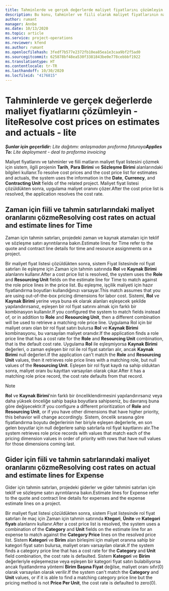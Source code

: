 ```yaml
---
title: Tahminlerde ve gerçek değerlerde maliyet fiyatlarını çözümleyin - lite
description: Bu konu, tahminler ve fiili olarak maliyet fiyatlarının nasıl çözüldüğü hakkında bilgi sağlar.
author: rumant
manager: Annbe
ms.date: 10/13/2020
ms.topic: article
ms.service: project-operations
ms.reviewer: kfend
ms.author: rumant
ms.openlocfilehash: 3fedf7b577e2372fb10ea85ea1e3caa9bf2f5ad0
ms.sourcegitcommit: 625878bf48ea530f3381843be0e778cebbbf1922
ms.translationtype: HT
ms.contentlocale: tr-TR
ms.lasthandoff: 10/30/2020
ms.locfileid: "4176815"
---
```

# <a name="resolve-cost-prices-on-estimates-and-actuals---lite"></a><span data-ttu-id="0c6ac-103">Tahminlerde ve gerçek değerlerde maliyet fiyatlarını çözümleyin - lite</span><span class="sxs-lookup"><span data-stu-id="0c6ac-103">Resolve cost prices on estimates and actuals - lite</span></span>

<span data-ttu-id="0c6ac-104">_**Şunlar için geçerlidir:** Lite dağıtımı: anlaşmadan proforma faturaya_</span><span class="sxs-lookup"><span data-stu-id="0c6ac-104">_**Applies To:** Lite deployment - deal to proforma invoicing_</span></span>

<span data-ttu-id="0c6ac-105">Maliyet fiyatlarını ve tahminler ve fiili matların maliyet fiyat listesini çözmek için sistem, ilgili projenin **Tarih**, **Para Birimi** ve **Sözleşme Birimi** alanlarındaki bilgileri kullanır.</span><span class="sxs-lookup"><span data-stu-id="0c6ac-105">To resolve cost prices and the cost price list for estimates and actuals, the system uses the information in the **Date**, **Currency**, and **Contracting Unit** fields of the related project.</span></span> <span data-ttu-id="0c6ac-106">Maliyet fiyat listesi çözüldükten sonra, uygulama maliyet oranını çözer.</span><span class="sxs-lookup"><span data-stu-id="0c6ac-106">After the cost price list is resolved, the application resolves the cost rate.</span></span>

## <a name="resolving-cost-rates-on-actual-and-estimate-lines-for-time"></a><span data-ttu-id="0c6ac-107">Zaman için fiili ve tahmin satırlarındaki maliyet oranlarını çözme</span><span class="sxs-lookup"><span data-stu-id="0c6ac-107">Resolving cost rates on actual and estimate lines for Time</span></span>

<span data-ttu-id="0c6ac-108">Zaman için tahmin satırları, projedeki zaman ve kaynak atamaları için teklif ve sözleşme satırı ayrıntılarına bakın.</span><span class="sxs-lookup"><span data-stu-id="0c6ac-108">Estimate lines for Time refer to the quote and contract line details for time and resource assignments on a project.</span></span>

<span data-ttu-id="0c6ac-109">Bir maliyet fiyat listesi çözüldükten sonra, sistem Fiyat listesinde rol fiyat satırları ile eşleşme için Zaman için tahmin satırında **Rol** ve **Kaynak Birimi** alanlarını kullanır.</span><span class="sxs-lookup"><span data-stu-id="0c6ac-109">After a cost price list is resolved, the system uses the **Role** and **Resourcing Unit** fields on the estimate line for Time to match against the role price lines in the price list.</span></span> <span data-ttu-id="0c6ac-110">Bu eşleşme, işçilik maliyeti için hazır fiyatlandırma boyutları kullandığınızı varsayar.</span><span class="sxs-lookup"><span data-stu-id="0c6ac-110">This match assumes that you are using out-of-the-box pricing dimensions for labor cost.</span></span> <span data-ttu-id="0c6ac-111">Sistemi, **Rol** ve **Kaynak Birimi** yerine veya buna ek olarak alanları eşleşecek şekilde yapılandırırsanız, eşleşen bir rol fiyat satırını almak için farklı bir kombinasyon kullanılır.</span><span class="sxs-lookup"><span data-stu-id="0c6ac-111">If you configured the system to match fields instead of, or in addition to **Role** and **Resourcing Unit**, then a different combination will be used to retrieve a matching role price line.</span></span> <span data-ttu-id="0c6ac-112">Uygulama Rol için bir maliyet oranı olan bir rol fiyat satırı bulursa **Rol** ve **Kaynak Birimi** kombinasyonu, bu varsayılan maliyet oranıdır.</span><span class="sxs-lookup"><span data-stu-id="0c6ac-112">If the application finds a role price line that has a cost rate for the **Role** and **Resourcing Unit** combination, that is the default cost rate.</span></span> <span data-ttu-id="0c6ac-113">Uygulama **Rol** ile eşleşmiyorsa **Kaynak Birimi** değerleri, o zaman eşleşen bir rol ile rol fiyat satırları alır, ancak **Kaynak Birimi** null değerleri.</span><span class="sxs-lookup"><span data-stu-id="0c6ac-113">If the application can't match the **Role** and **Resourcing Unit** values, then it retrieves role price lines with a matching role, but null values of the **Resourcing Unit**.</span></span> <span data-ttu-id="0c6ac-114">Eşleşen bir rol fiyat kaydı na sahip olduktan sonra, maliyet oranı bu kayıttan varsayılan olarak çıkar.</span><span class="sxs-lookup"><span data-stu-id="0c6ac-114">After it has a matching role price record, the cost rate defaults from that record.</span></span> 

> [!NOTE]
> <span data-ttu-id="0c6ac-115">**Rol** ve **Kaynak Birimi**'nin farklı bir önceliklendirmesini yapılandırırsanız veya daha yüksek önceliğe sahip başka boyutlara sahipseniz, bu davranış buna göre değişecektir.</span><span class="sxs-lookup"><span data-stu-id="0c6ac-115">If you configure a different prioritization of **Role** and **Resourcing Unit**, or if you have other dimensions that have higher priority, this behavior will change accordingly.</span></span> <span data-ttu-id="0c6ac-116">Sistem, öncelik sırasına göre fiyatlandırma boyutu değerlerinin her biriyle eşleşen değerlerle, en son gelen boyutlar için null değerlere sahip satırlarla rol fiyat kayıtlarını alır.</span><span class="sxs-lookup"><span data-stu-id="0c6ac-116">The system retrieves role price records with values that match each of the pricing dimension values in order of priority with rows that have null values for those dimensions coming last.</span></span>

## <a name="resolving-cost-rates-on-actual-and-estimate-lines-for-expense"></a><span data-ttu-id="0c6ac-117">Gider için fiili ve tahmin satırlarındaki maliyet oranlarını çözme</span><span class="sxs-lookup"><span data-stu-id="0c6ac-117">Resolving cost rates on actual and estimate lines for Expense</span></span>

<span data-ttu-id="0c6ac-118">Gider için tahmin satırları, projedeki giderler ve gider tahmini satırları için teklif ve sözleşme satırı ayrıntılarına bakın.</span><span class="sxs-lookup"><span data-stu-id="0c6ac-118">Estimate lines for Expense refer to the quote and contract line details for expenses and the expense estimate lines on a project.</span></span>

<span data-ttu-id="0c6ac-119">Bir maliyet fiyat listesi çözüldükten sonra, sistem Fiyat listesinde rol fiyat satırları ile maç için Zaman için tahmin satırında **Ktegori**, **Ünite** ve **Kategori fiyatı** alanlarını kullanır.</span><span class="sxs-lookup"><span data-stu-id="0c6ac-119">After a cost price list is resolved, the system uses a combination of the **Category** and **Unit** fields on the estimate line for an expense to match against the **Category Price** lines on the resolved price list.</span></span> <span data-ttu-id="0c6ac-120">Sistem **Kategori** ve **Birim** alan birleşimi için maliyet oranına sahip bir kategori fiyat satırı bulursa, maliyet oranı varsayılan olarak.</span><span class="sxs-lookup"><span data-stu-id="0c6ac-120">If the system finds a category price line that has a cost rate for the **Category** and **Unit** field combination, the cost rate is defaulted.</span></span> <span data-ttu-id="0c6ac-121">Sistem **Kategori** ve **Birim** değerleriyle eşleşemezse veya eşleşen bir kategori fiyat satırı bulabiliyorsa ancak fiyatlandırma yöntemi **Birim Başına Fiyat** değilse, maliyet oranı sıfır(0) olarak varsayılan olarak verilir.</span><span class="sxs-lookup"><span data-stu-id="0c6ac-121">If the system can't match the **Category** and **Unit** values, or if it is able to find a matching category price line but the pricing method is not **Price Per Unit**, the cost rate is defaulted to zero(0).</span></span>
